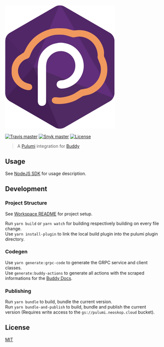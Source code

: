 ![Logo](https://raw.githubusercontent.com/neoskop/pulumi-buddy/master/logo.svg?sanitize=true)

[![Travis master](https://img.shields.io/travis/neoskop/pulumi-buddy/master.svg)](https://travis-ci.org/neoskop/pulumi-buddy)
[![Snyk master](https://snyk.io/test/github/neoskop/pulumi-buddy/master/badge.svg)](https://snyk.io/test/github/neoskop/pulumi-buddy/master)
[![License](https://img.shields.io/npm/l/%40neoskop%2Fpulumi-buddy.svg)](https://github.com/neoskop/pulumi-buddy/blob/master/LICENSE)

> A [Pulumi](https://www.pulumi.com/) integration for [Buddy](https://buddy.works/)

## Usage

See [NodeJS SDK](../../sdk/nodejs) for usage description.

## Development

### Project Structure

See [Workspace README](../..#project-structure) for project setup.

Run `yarn build` or `yarn watch` for building respectively building on every file change.  
Use `yarn install-plugin` to link the local build plugin into the pulumi plugin directory.

### Codegen

Use `yarn generate:grpc-code` to generate the GRPC service and client classes.  
Use `generate:buddy-actions` to generate all actions with the scraped informations for the [Buddy Docs](https://buddy.works/docs/api/pipelines/create-manage-actions/add-action).

### Publishing

Run `yarn bundle` to build, bundle the current version.  
Run `yarn bundle-and-publish` to build, bundle and publish the current version (Requires write access to the `gs://pulumi.neoskop.cloud` bucket).

## License

[MIT](https://raw.githubusercontent.com/neoskop/pulumi-buddy/master/LICENSE)
